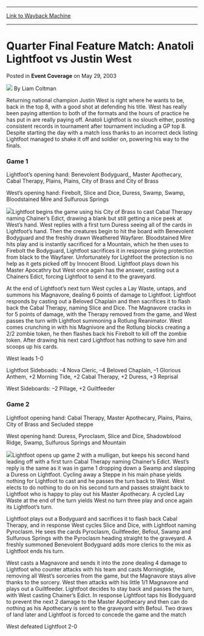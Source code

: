 
---
[Link to Wayback Machine](https://web.archive.org/web/20171029085315/https://magic.wizards.com/en/articles/archive/event-coverage/quarter-final-feature-match-anatoli-lightfoot-vs-justin-west-2003-05)

[_metadata_:author]:- "Liam Coltman"
[_metadata_:description]:- "Returning national champion Justin West is right where he wants to be, back in the top 8, with a good shot at defending his title. West has really been paying attention to both of the formats and the hours of practice he has put in are really paying off. Anatoli Lightfoot is no slouch either, posting consistent records in tournament after tournament including a GP top 8. Despite starting the day with a match loss thanks to an incorrect deck listing Lightfoot managed to shake it off and soldier on, powering his way to the finals."
[_metadata_:generator]:- "Drupal 7 (http://drupal.org)"
[_metadata_:node]:- "768046"
[_metadata_:publish_date]:- "2003-05-29"
[_metadata_:source]:- "div-main-content"
[_metadata_:title]:- "Quarter Final Feature Match: Anatoli Lightfoot vs Justin West"
[_metadata_:wayback_capture_timestamp]:- "2017-10-29 08:53:15"
[_metadata_:wayback_raw_url]:- "https://web.archive.org/web/20171029085315id_/https://magic.wizards.com/en/articles/archive/event-coverage/quarter-final-feature-match-anatoli-lightfoot-vs-justin-west-2003-05"
[_metadata_:wayback_url]:- "https://magic.wizards.com/en/articles/archive/event-coverage/quarter-final-feature-match-anatoli-lightfoot-vs-justin-west-2003-05"
---


Quarter Final Feature Match: Anatoli Lightfoot vs Justin West
=============================================================



 Posted in **Event Coverage**
 on May 29, 2003 






![](https://media.magic.wizards.com/styles/auth_small/public/generic-avatar-150_0.png)
By Liam Coltman











Returning national champion Justin West is right where he wants to be, back in the top 8, with a good shot at defending his title. West has really been paying attention to both of the formats and the hours of practice he has put in are really paying off. Anatoli Lightfoot is no slouch either, posting consistent records in tournament after tournament including a GP top 8. Despite starting the day with a match loss thanks to an incorrect deck listing Lightfoot managed to shake it off and soldier on, powering his way to the finals.

### Game 1

Lightfoot’s opening hand: Benevolent Bodyguard,, Master Apothecary, Cabal Therapy, Plains, Plains, City of Brass and City of Brass

West’s opening hand: Firebolt, Slice and Dice, Duress, Swamp, Swamp, Bloodstained Mire and Sulfurous Springs

![](https://media.magic.wizards.com/image_legacy_migration/sideboard/images/ausnat03/a954.jpg)Lightfoot begins the game using his City of Brass to cast Cabal Therapy naming Chainer’s Edict, drawing a blank but still getting a nice peek at West’s hand. West replies with a first turn Duress seeing all of the cards in Lightfoot’s hand. Then the creatures begin to hit the board with Benevolent Bodyguard and the freshly drawn Weathered Wayfarer. Bloodstained Mire hits play and is instantly sacrificed for a Mountain, which he then uses to Firebolt the Bodyguard, Lightfoot sacrifices it in response giving protection from black to the Wayfarer. Unfortunately for Lightfoot the protection is no help as it gets picked off by Innocent Blood. Lightfoot plays down his Master Apocathry but West once again has the answer, casting out a Chainers Edict, forcing Lightfoot to send it to the graveyard.

At the end of Lightfoot’s next turn West cycles a Lay Waste, untaps, and summons his Magnavore, dealing 6 points of damage to Lightfoot. Lightfoot responds by casting out a Beloved Chaplain and then sacrifices it to flash back the Cabal Therapy, naming Slice and Dice. The Magnavore cracks in for 5 points of damage, with the Therapy removed from the game, and West passes the turn with Lightfoot summoning a Rotlung Reanimator. West comes crunching in with his Magnivore and the Rotlung blocks creating a 2/2 zombie token, he then flashes back his Firebolt to kill off the zombie token. After drawing his next card Lightfoot has nothing to save him and scoops up his cards.

West leads 1-0

Lightfoot Sideboads: -4 Nova Cleric, –4 Beloved Chaplain, –1 Glorious Anthem, +2 Morning Tide, +2 Cabal Therapy, +2 Duress, +3 Reprisal

West Sideboards: –2 Pillage, +2 Guiltfeeder

### Game 2

Lightfoot opening hand: Cabal Therapy, Master Apothecary, Plains, Plains, City of Brass and Secluded steppe

West opening hand: Duress, Pyroclasm, Slice and Dice, Shadowblood Ridge, Swamp, Sulfurous Springs and Mountain

![](https://media.magic.wizards.com/image_legacy_migration/sideboard/images/ausnat03/a953.jpg)Lightfoot opens up game 2 with a mulligan, but keeps his second hand leading off with a first turn Cabal Therapy naming Chainer’s Edict. West’s reply is the same as it was in game 1 dropping down a Swamp and slapping a Duress on Lightfoot. Cycling away a Steppe in his main phase yields nothing for Lightfoot to cast and he passes the turn back to West. West elects to do nothing to do on his second turn and passes straight back to Lightfoot who is happy to play out his Master Apothecary. A cycled Lay Waste at the end of the turn yields West no turn three play and once again its Lightfoot’s turn.

Lightfoot plays out a Bodyguard and sacrifices it to flash back Cabal Therapy, and in response West cycles Slice and Dice, with Lightfoot naming Pyroclasm. He sees the cards Pyroclasm, Guiltfeeder, Befoul, Swamp and Sulfurous Springs with the Pyroclasm heading straight to the graveyard. A freshly summoned Benevolent Bodyguard adds more clerics to the mix as Lightfoot ends his turn.

West casts a Magnavore and sends it into the zone dealing 4 damage to Lightfoot who counter attacks with his team and casts Morningtide, removing all West’s sorceries from the game, but the Magnavore stays alive thanks to the sorcery. West then attacks with his little 1/1 Magnavore and plays out a Guiltfeeder. Lightfoot decides to stay back and passes the turn, with West casting Chainer’s Edict. In response Lightfoot taps his Bodyguard to prevent the next 2 damage to the Master Apothecary and then can do nothing as his Apothecary is sent to the graveyard with Befoul. Two draws of land later and Lightfoot is forced to concede the game and the match

West defeated Lightfoot 2-0







